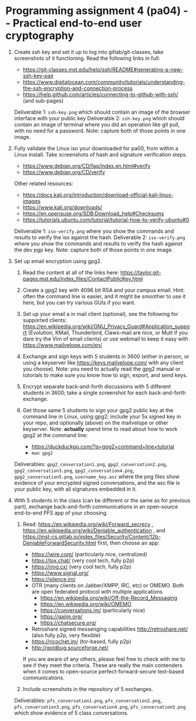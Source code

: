 # Programming assignment 4 (pa04) -- Practical end-to-end user cryptography

1. Create ssh key and set it up to log into gitlab/git-classes, take screenshots of it functioning.
Read the following links in full:
    * https://git-classes.mst.edu/help/ssh/README#generating-a-new-ssh-key-pair
    * https://www.digitalocean.com/community/tutorials/understanding-the-ssh-encryption-and-connection-process
    * https://help.github.com/articles/connecting-to-github-with-ssh/ (and sub-pages)

    Deliverable 1: `ssh-key.png` which should contain an image of the browser interface with your public key
    Deliverable 2: `ssh-key.png` which should contain an image of terminal where you did an operation like git pull, with no need for a password. 
    Note: capture both of those points in one image.


2. Fully validate the Linux iso your downloaded for pa00, from within a Linux install.
Take screenshots of hash and signature verification steps.
    * https://www.debian.org/CD/faq/index.en.html#verify
    * https://www.debian.org/CD/verify

    Other related resources:
    * https://docs.kali.org/introduction/download-official-kali-linux-images
    * https://www.kali.org/downloads/
    * https://en.opensuse.org/SDB:Download_help#Checksums
    * https://tutorials.ubuntu.com/tutorial/tutorial-how-to-verify-ubuntu#0

    Deliverable 1: `iso-verify.png` where you show the commands and results to verify the iso against the hash.
    Deliverable 2: `iso-verify.png` where you show the commands and results to verify the hash against the dev pgp key.
    Note: capture both of those points in one image.


3. Set up email encryption using gpg2.

    1. Read the content at all of the links here: 
    https://taylor.git-pages.mst.edu/index_files/ContactPublicKey.html

    2. Create a gpg2 key with 4096 bit RSA and your campus email. Hint: often the command line is easier, and it might be smoother to use it here, but you can try various GUIs if you want.
    
    3. Set up your email a in mail client (optional), see the following for supported clients: https://en.wikipedia.org/wiki/GNU_Privacy_Guard#Application_support
    (Evolution, KMail, Thunderbird, Claws-mail are nice, or Mutt if you dare try the Vim of email clients) or use webmail to keep it easy with https://www.mailvelope.com/en/
    
    4. Exchange and sign keys with 5 students in 3600 (either in person, or using a keyserver like https://keys.mailvelope.com/ with any client you choose). Note: you need to actually read the gpg2 manual or tutorials to make sure you know how to sign, export, and send keys.
    
    5. Encrypt separate back-and-forth discussions with 5 different students in 3600;
    take a single screenshot for each back-and-forth exchange.
    
    6. Get those same 5 students to sign your gpg2 public key at the command line in Linux, using gpg2;
    include your 5x signed key in your repo, and optionally (above) on the mailvelope or other keyserver.
     Note: **actually** spend time to read about how to work gpg2 at the command line:
        * https://duckduckgo.com/?q=gpg2+command+line+tutorial
        * `man gpg2`

    Deliverables: `gpg2_conversation1.png`, `gpg2_conversation2.png`, `gpg2_conversation3.png`, `gpg2_conversation4.png`, `gpg2_conversation5.png`, `username_key.asc` where the png files show evidence of your encrypted signed conversations, and the asc file is your public key, with all signatures embedded in it.

4. With 5 students in the class (can be different or the same as for previous part), exchange back-and-forth communications in an open-source end-to-end PFS app of your choosing.
    
    1. Read: 
    https://en.wikipedia.org/wiki/Forward_secrecy , 
    https://en.wikipedia.org/wiki/Deniable_authentication , and
    https://mst-cs.gitlab.io/index_files/Security/Content/12b-DeniableForwardSecurity.html first, then choose an app:
        * https://wire.com/ (particularly nice, centralized)
        * https://tox.chat/ (very cool tech, fully p2p)
        * https://ring.cx/ (very cool tech, fully p2p)
        * https://www.signal.org/
        * https://silence.im/
        * OTR (many clients on Jabber/XMPP, IRC, etc) or OMEMO. Both are open federated protocol with multiple applications
            * https://en.wikipedia.org/wiki/Off-the-Record_Messaging
            * https://en.wikipedia.org/wiki/OMEMO
            * https://conversations.im/ (particularly nice)
            * https://gajim.org/
            * https://chatsecure.org/
        * Retroshare signed messenging capabilities http://retroshare.net/ (also fully p2p, very flexible)
        * https://ricochet.im/ (tor-based, fully p2p)
        * http://goldbug.sourceforge.net/
    
        If you are aware of any others, please feel free to check with me to see if they meet the criteria.
        These are really the main contenders when it comes to open-source perfect-forward-secure text-based communications.
    
    2. Include screenshots in the repository of 5 exchanges. 

    Deliverables: `pfs_conversation1.png`, `pfs_conversation2.png`, `pfs_conversation3.png`, `pfs_conversation4.png`, `pfs_conversation5.png` which show evidence of 5 class conversations.

